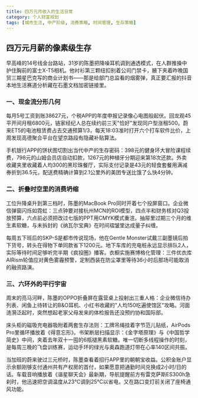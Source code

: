 ```yaml
---
title: 四万元月收入的生活日常
category: 个人财富规划
tags: [城市生活, 中产阶级, 消费策略, 时间管理, 生存策略]
---
```

## 四万元月薪的像素级生存
 
 早高峰的14号线金台路站，31岁的陈墨把降噪耳机调到通透模式，在人群推搡中护住胸前的富士X-T5相机。他衬衫第三颗纽扣别着公司门禁卡，腋下夹着昨晚国贸三期星巴克写的商业计划书——那是给部门总监看的烟雾弹，真正要汇报的抖音本地生活赛道分析藏在石墨文档加密链接里。
 
### 一、现金流分形几何
 
 每月5号工资到账38627元，个税APP的年度申报记录像心电图般起伏。回龙观45平开间月租6800元，链家经纪人总在续约前三天"恰好"发现同户型涨租500。蔚来ET5的电池租赁费占去交通预算1/3，每天18:03准时打开六个打车软件比价，上周发现高德聚合平台在望京路段有隐藏补贴算法。
 
 手机银行APP的饼状图切割出当代中产的生存密码：398元的健身环大冒险课程续费，798元的山姆会员店自动扣款，1267元的种植牙分期迎来第18次还款。外卖收藏夹里收藏着人均300的黑珍珠餐厅，实际支付记录是43元的轻食套餐用满减券折到36.5元，配送费精确计算到2.1公里外的美团专送比饿了么快4分钟。
 
### 二、折叠时空里的消费坍缩
 
 工位升降桌升到第三档时，陈墨的MacBook Pro同时开着七个投屏窗口。企业微信弹窗闪烁如霓虹：三点钟要对接杭州MCN的ROI模型，四点半和财务核对Q3投放预算，六点前必须把改过七版的PPT用CMYK模式重渲。抽屉里过期三个月的维生素软糖，与未拆封的《纳瓦尔宝典》在时间褶皱里达成量子纠缠。
 
 每周五下班后的SKP-S是都市传说现场，他在Gentle Monster试戴三副墨镜后拍下货号，转头在得物下单同款省下1200元。地下车库的充电桩永远显示排队2人，实际等待时间足够听完半期《疯投圈》播客。衣橱实施赛博格化管理：三件优衣库AIRism轮值应对黄色雾霾预警，定制西装在防尘罩里等待36小时后那场可能取消的融资路演。
 
### 三、六环外的平行宇宙
 
 周末的亮马河畔，陈墨的OPPO折叠屏在露营桌上投射出三重人格：企业微信待办列表、闲鱼上待转让的B&O耳机、小红书收藏的"人均150吃遍使馆区"攻略。河面涟漪泛起时，突然想起老家父母发来的体检报告还没预约协和国际部。
 
 床头柜的磁吸充电器吸附着两套生存法则：工牌吊绳挂着字节范儿贴纸，AirPods Pro里循环播放着《得意忘形》。书架断层扫描显示：《金字塔原理》与《中国哲学简史》中间，夹着去年双十一囤的6瓶褪黑素软糖。唯一切断多线程操作的时刻，是每周三晚的飞盘训练赛，运动手环的绿光与奥森跑道灯带在心率140区间共振。
 
 当加班的蔚来驶过三元桥时，陈墨查看着招行APP里的朝朝宝收益。公积金账户显示余额刚够支付通州共有产权房的首付，如果愿意把通勤时间兑换成2小时/日的话。车载音响播放着《谐星聊天会》最新期，导航提醒前方有雷克萨斯ES300h急刹时，他迅速把空调温度从23℃调到25℃以省电，又在路口变灯前关闭了座椅通风功能。